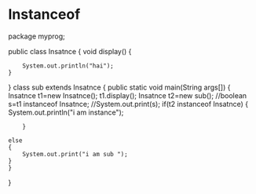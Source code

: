 # Instanceof
package myprog;

public class Insatnce 
{
	void display()
	{

		System.out.println("hai");
	}

}
class sub extends Insatnce
{
	public static void main(String args[])
	{
		Insatnce t1=new Insatnce();
		t1.display();
		Insatnce t2=new sub();
		//boolean s=t1 instanceof Insatnce;
		//System.out.print(s);
		if(t2 instanceof Insatnce)
		{
			System.out.println("i am instance");
			
		}
	
	else
	{
		System.out.print("i am sub ");
	}
	}
}

